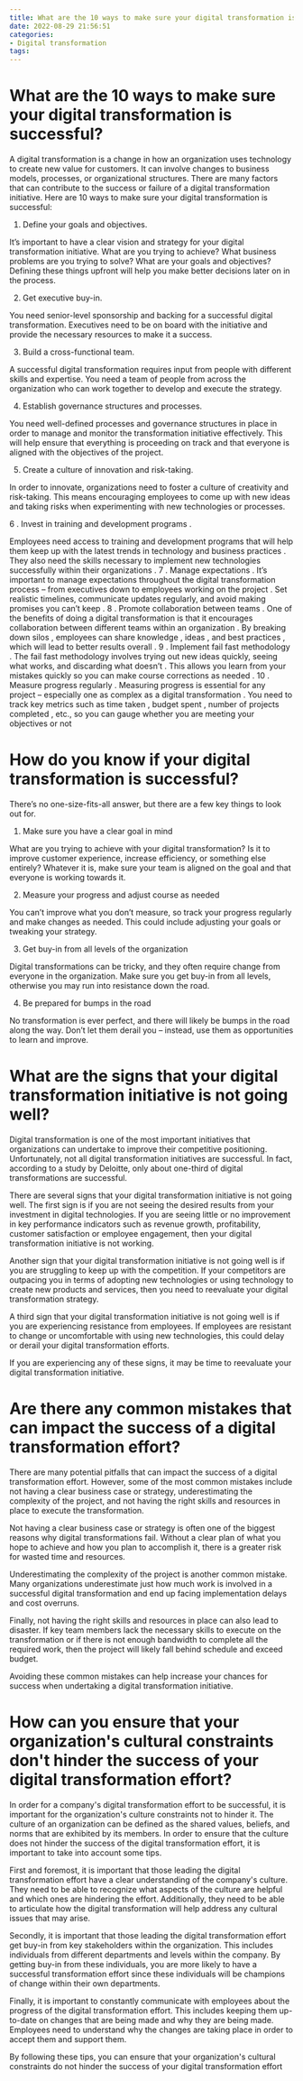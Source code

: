 ```yaml
---
title: What are the 10 ways to make sure your digital transformation is successful
date: 2022-08-29 21:56:51
categories:
- Digital transformation
tags:
---
```



#  What are the 10 ways to make sure your digital transformation is successful?

A digital transformation is a change in how an organization uses technology to create new value for customers. It can involve changes to business models, processes, or organizational structures. There are many factors that can contribute to the success or failure of a digital transformation initiative. Here are 10 ways to make sure your digital transformation is successful:

1. Define your goals and objectives.

It’s important to have a clear vision and strategy for your digital transformation initiative. What are you trying to achieve? What business problems are you trying to solve? What are your goals and objectives? Defining these things upfront will help you make better decisions later on in the process.

2. Get executive buy-in.

You need senior-level sponsorship and backing for a successful digital transformation. Executives need to be on board with the initiative and provide the necessary resources to make it a success.

3. Build a cross-functional team.

A successful digital transformation requires input from people with different skills and expertise. You need a team of people from across the organization who can work together to develop and execute the strategy.

4. Establish governance structures and processes.

You need well-defined processes and governance structures in place in order to manage and monitor the transformation initiative effectively. This will help ensure that everything is proceeding on track and that everyone is aligned with the objectives of the project.

5. Create a culture of innovation and risk-taking.

In order to innovate, organizations need to foster a culture of creativity and risk-taking. This means encouraging employees to come up with new ideas and taking risks when experimenting with new technologies or processes.

6 . Invest in training and development programs .

 Employees need access to training and development programs that will help them keep up with the latest trends in technology and business practices . They also need the skills necessary to implement new technologies successfully within their organizations . 7 . Manage expectations . It’s important to manage expectations throughout the digital transformation process – from executives down to employees working on the project . Set realistic timelines, communicate updates regularly, and avoid making promises you can’t keep . 8 . Promote collaboration between teams . One of the benefits of doing a digital transformation is that it encourages collaboration between different teams within an organization . By breaking down silos , employees can share knowledge , ideas , and best practices , which will lead to better results overall . 9 . Implement fail fast methodology . The fail fast methodology involves trying out new ideas quickly, seeing what works, and discarding what doesn’t . This allows you learn from your mistakes quickly so you can make course corrections as needed . 10 . Measure progress regularly . Measuring progress is essential for any project – especially one as complex as a digital transformation . You need to track key metrics such as time taken , budget spent , number of projects completed , etc., so you can gauge whether you are meeting your objectives or not

#  How do you know if your digital transformation is successful?

There’s no one-size-fits-all answer, but there are a few key things to look out for.

1. Make sure you have a clear goal in mind

What are you trying to achieve with your digital transformation? Is it to improve customer experience, increase efficiency, or something else entirely? Whatever it is, make sure your team is aligned on the goal and that everyone is working towards it.

2. Measure your progress and adjust course as needed

You can’t improve what you don’t measure, so track your progress regularly and make changes as needed. This could include adjusting your goals or tweaking your strategy.

3. Get buy-in from all levels of the organization

Digital transformations can be tricky, and they often require change from everyone in the organization. Make sure you get buy-in from all levels, otherwise you may run into resistance down the road.

4. Be prepared for bumps in the road

No transformation is ever perfect, and there will likely be bumps in the road along the way. Don’t let them derail you – instead, use them as opportunities to learn and improve.

#  What are the signs that your digital transformation initiative is not going well?

Digital transformation is one of the most important initiatives that organizations can undertake to improve their competitive positioning. Unfortunately, not all digital transformation initiatives are successful. In fact, according to a study by Deloitte, only about one-third of digital transformations are successful.

There are several signs that your digital transformation initiative is not going well. The first sign is if you are not seeing the desired results from your investment in digital technologies. If you are seeing little or no improvement in key performance indicators such as revenue growth, profitability, customer satisfaction or employee engagement, then your digital transformation initiative is not working.

Another sign that your digital transformation initiative is not going well is if you are struggling to keep up with the competition. If your competitors are outpacing you in terms of adopting new technologies or using technology to create new products and services, then you need to reevaluate your digital transformation strategy.

A third sign that your digital transformation initiative is not going well is if you are experiencing resistance from employees. If employees are resistant to change or uncomfortable with using new technologies, this could delay or derail your digital transformation efforts.

If you are experiencing any of these signs, it may be time to reevaluate your digital transformation initiative.

#  Are there any common mistakes that can impact the success of a digital transformation effort?

There are many potential pitfalls that can impact the success of a digital transformation effort. However, some of the most common mistakes include not having a clear business case or strategy, underestimating the complexity of the project, and not having the right skills and resources in place to execute the transformation.

Not having a clear business case or strategy is often one of the biggest reasons why digital transformations fail. Without a clear plan of what you hope to achieve and how you plan to accomplish it, there is a greater risk for wasted time and resources.

Underestimating the complexity of the project is another common mistake. Many organizations underestimate just how much work is involved in a successful digital transformation and end up facing implementation delays and cost overruns.

Finally, not having the right skills and resources in place can also lead to disaster. If key team members lack the necessary skills to execute on the transformation or if there is not enough bandwidth to complete all the required work, then the project will likely fall behind schedule and exceed budget.

Avoiding these common mistakes can help increase your chances for success when undertaking a digital transformation initiative.

#  How can you ensure that your organization's cultural constraints don't hinder the success of your digital transformation effort?

In order for a company's digital transformation effort to be successful, it is important for the organization's culture constraints not to hinder it. The culture of an organization can be defined as the shared values, beliefs, and norms that are exhibited by its members. In order to ensure that the culture does not hinder the success of the digital transformation effort, it is important to take into account some tips.

First and foremost, it is important that those leading the digital transformation effort have a clear understanding of the company's culture. They need to be able to recognize what aspects of the culture are helpful and which ones are hindering the effort. Additionally, they need to be able to articulate how the digital transformation will help address any cultural issues that may arise.

Secondly, it is important that those leading the digital transformation effort get buy-in from key stakeholders within the organization. This includes individuals from different departments and levels within the company. By getting buy-in from these individuals, you are more likely to have a successful transformation effort since these individuals will be champions of change within their own departments.

Finally, it is important to constantly communicate with employees about the progress of the digital transformation effort. This includes keeping them up-to-date on changes that are being made and why they are being made. Employees need to understand why the changes are taking place in order to accept them and support them.

By following these tips, you can ensure that your organization's cultural constraints do not hinder the success of your digital transformation effort